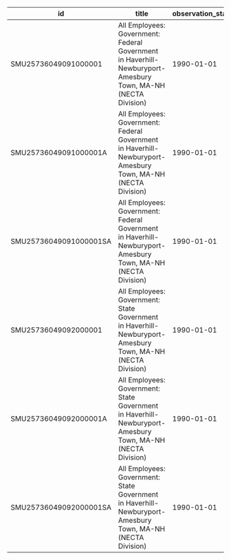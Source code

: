 | id                     | title                                                                                                        | observation_start   | observation_end   |
|------------------------|--------------------------------------------------------------------------------------------------------------|---------------------|-------------------|
| SMU25736049091000001   | All Employees: Government: Federal Government in Haverhill-Newburyport-Amesbury Town, MA-NH (NECTA Division) | 1990-01-01          | 2022-04-01        |
| SMU25736049091000001A  | All Employees: Government: Federal Government in Haverhill-Newburyport-Amesbury Town, MA-NH (NECTA Division) | 1990-01-01          | 2021-01-01        |
| SMU25736049091000001SA | All Employees: Government: Federal Government in Haverhill-Newburyport-Amesbury Town, MA-NH (NECTA Division) | 1990-01-01          | 2022-04-01        |
| SMU25736049092000001   | All Employees: Government: State Government in Haverhill-Newburyport-Amesbury Town, MA-NH (NECTA Division)   | 1990-01-01          | 2022-04-01        |
| SMU25736049092000001A  | All Employees: Government: State Government in Haverhill-Newburyport-Amesbury Town, MA-NH (NECTA Division)   | 1990-01-01          | 2021-01-01        |
| SMU25736049092000001SA | All Employees: Government: State Government in Haverhill-Newburyport-Amesbury Town, MA-NH (NECTA Division)   | 1990-01-01          | 2022-04-01        |